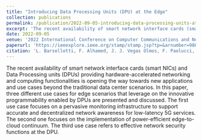 ```yaml
---
title: "Introducing Data Processing Units (DPU) at the Edge"
collection: publications
permalink: /publication/2022-09-05-introducing-data-processing-units-at-the-edge
excerpt: 'The recent availability of smart network interface cards (smart NICs) and Data Processing units (DPUs) providing hardware-accelerated networking and computing functionalities is opening the way towards new applications and use cases beyond the traditional data center scenarios. In this paper, three different use cases for edge scenarios that leverage on the innovative programmability enabled by DPUs are presented and discussed. The first use case focuses on a pervasive monitoring infrastructure to support accurate and decentralized network awareness for low-latency 5G services. The second one focuses on the implementation of power-efficient edge-to-cloud continuum. The third use case refers to effective network security functions at the DPU.'
date: 2022-09-05
venue: '2022 International Conference on Computer Communications and Networks (ICCCN)'
paperurl: 'https://ieeexplore.ieee.org/stamp/stamp.jsp?tp=&arnumber=9868927'
citation: 'L. Barsellotti, F. Alhamed, J. J. Vegas Olmos, F. Paolucci, P. Castoldi, F. Cugini. (2022). &quot;Introducing Data Processing Units (DPU) at the Edge.&quot; <i>2022 International Conference on Computer Communications and Networks (ICCCN)</i>.'
---
```

The recent availability of smart network interface cards (smart NICs) and Data Processing units (DPUs) providing hardware-accelerated networking and computing functionalities is opening the way towards new applications and use cases beyond the traditional data center scenarios. In this paper, three different use cases for edge scenarios that leverage on the innovative programmability enabled by DPUs are presented and discussed. The first use case focuses on a pervasive monitoring infrastructure to support accurate and decentralized network awareness for low-latency 5G services. The second one focuses on the implementation of power-efficient edge-to-cloud continuum. The third use case refers to effective network security functions at the DPU.
